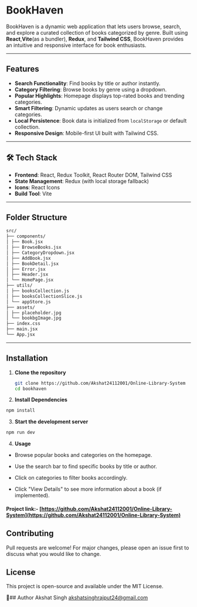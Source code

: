 # BookHaven

BookHaven is a dynamic web application that lets users browse, search, and explore a curated collection of books categorized by genre. Built using **React**,**Vite**(as a bundler), **Redux**, and **Tailwind CSS**, BookHaven provides an intuitive and responsive interface for book enthusiasts.

---

## Features

- **Search Functionality**: Find books by title or author instantly.
- **Category Filtering**: Browse books by genre using a dropdown.
- **Popular Highlights**: Homepage displays top-rated books and trending categories.
- **Smart Filtering**: Dynamic updates as users search or change categories.
- **Local Persistence**: Book data is initialized from `localStorage` or default collection.
- **Responsive Design**: Mobile-first UI built with Tailwind CSS.

---

## 🛠 Tech Stack

- **Frontend**: React, Redux Toolkit, React Router DOM, Tailwind CSS
- **State Management**: Redux (with local storage fallback)
- **Icons**: React Icons
- **Build Tool**: Vite

---

## Folder Structure

```bash
src/
├── components/
│ ├── Book.jsx
│ ├── BrowseBooks.jsx
│ ├── CategoryDropdown.jsx
│ ├── AddBook.jsx
│ ├── BookDetail.jsx
│ ├── Error.jsx
│ ├── Header.jsx
│ └── HomePage.jsx
├── utils/
│ ├── booksCollection.js
│ ├── booksCollectionSlice.js
│ └── appStore.js
├── assets/
│ ├── placeholder.jpg
│ └── bookbgImage.jpg
├── index.css
├── main.jsx
└── App.jsx
```

---

## Installation

1. **Clone the repository**

   ```bash
   git clone https://github.com/Akshat24112001/Online-Library-System
   cd bookhaven
   ```

2. **Install Dependencies**

```bash
npm install
```

3. **Start the development server**

```bash
npm run dev
```

4. **Usage**

- Browse popular books and categories on the homepage.

- Use the search bar to find specific books by title or author.

- Click on categories to filter books accordingly.

- Click "View Details" to see more information about a book (if implemented).

#### Project link:- [https://github.com/Akshat24112001/Online-Library-System](https://github.com/Akshat24112001/Online-Library-System)

## Contributing

Pull requests are welcome! For major changes, please open an issue first to discuss what you would like to change.

## License

This project is open-source and available under the MIT License.

👨## Author
Akshat Singh
akshatsinghrajput24@gmail.com

